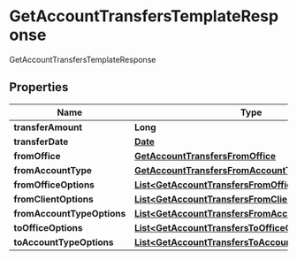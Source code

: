 

# GetAccountTransfersTemplateResponse

GetAccountTransfersTemplateResponse
## Properties

Name | Type | Description | Notes
------------ | ------------- | ------------- | -------------
**transferAmount** | **Long** |  |  [optional]
**transferDate** | [**Date**](Date.md) |  |  [optional]
**fromOffice** | [**GetAccountTransfersFromOffice**](GetAccountTransfersFromOffice.md) |  |  [optional]
**fromAccountType** | [**GetAccountTransfersFromAccountType**](GetAccountTransfersFromAccountType.md) |  |  [optional]
**fromOfficeOptions** | [**List&lt;GetAccountTransfersFromOfficeOptions&gt;**](GetAccountTransfersFromOfficeOptions.md) |  |  [optional]
**fromClientOptions** | [**List&lt;GetAccountTransfersFromClientOptions&gt;**](GetAccountTransfersFromClientOptions.md) |  |  [optional]
**fromAccountTypeOptions** | [**List&lt;GetAccountTransfersFromAccountTypeOptions&gt;**](GetAccountTransfersFromAccountTypeOptions.md) |  |  [optional]
**toOfficeOptions** | [**List&lt;GetAccountTransfersToOfficeOptions&gt;**](GetAccountTransfersToOfficeOptions.md) |  |  [optional]
**toAccountTypeOptions** | [**List&lt;GetAccountTransfersToAccountTypeOptions&gt;**](GetAccountTransfersToAccountTypeOptions.md) |  |  [optional]



